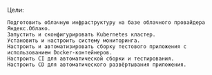 Цели:

    Подготовить облачную инфраструктуру на базе облачного провайдера Яндекс.Облако.
    Запустить и сконфигурировать Kubernetes кластер.
    Установить и настроить систему мониторинга.
    Настроить и автоматизировать сборку тестового приложения с использованием Docker-контейнеров.
    Настроить CI для автоматической сборки и тестирования.
    Настроить CD для автоматического развёртывания приложения.
